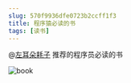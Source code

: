 ```yaml
---
slug: 570f9936dfe0723b2ccff1f3
title: 程序猿必读的书
tags: [读书]
---
```


@[左耳朵耗子](http://weibo.com/haoel) 推荐的程序员必读的书

![book](http:https://static.gaoqixhb.com/Fpl0tR_sJQ5FPLzoymvcljZvkQyi)
